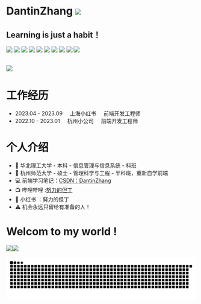 

<p>
<h1 height="200px">DantinZhang <a href="https://www.gautamkrishnar.com/"><img src="https://media.giphy.com/media/hvRJCLFzcasrR4ia7z/giphy.gif" width="5%"></a></h1>
<h2>Learning is just a habit！</h3>
</p>



<div>
  <img src="https://img.shields.io/badge/-JavaScript-f6da1c?style=flat&logo=javascript&logoColor=white">
  <img src="https://img.shields.io/badge/-TypeScript-2b6dbf?style=flat&logo=typescript&logoColor=white">
  <!-- 
       <img src="https://img.shields.io/badge/-Next-black?style=flat&logo=next.js&logoColor=white">
  -->
  <img src="https://img.shields.io/badge/-Vue-46b882?style=flat&logo=vue.js&logoColor=white">
  <img src="https://img.shields.io/badge/-React-00b4ce?style=flat&logo=react&logoColor=white">
  <img src="https://img.shields.io/badge/wechat_miniprogram-09b955?style=flat&logo=wechat&logoColor=white">
  <img src="https://img.shields.io/badge/-Node.js-3C873A?style=flat&logo=Node.js&logoColor=white">
  <img src="https://img.shields.io/badge/-Git-ee462c?style=flat&logo=git&logoColor=white">
  <img src="https://img.shields.io/badge/-Github-black?style=flat&logo=github">
  <img src="https://img.shields.io/badge/-Webpack-%232C3A42?style=flat-square&logo=webpack">
  <img src="https://img.shields.io/badge/-less-bf608e?style=flat&logo=less&logoColor=white">
</div>

<br />

![](https://img.shields.io/badge/dynamic/json?color=fb7299&label=%E5%93%94%E5%93%A9%E5%93%94%E5%93%A9&query=%24.data.follower&suffix=%E5%85%B3%E6%B3%A8&url=https%3A%2F%2Fapi.bilibili.com%2Fx%2Frelation%2Fstat%3Fvmid%3D89821082)


# 工作经历

- 2023.04 - 2023.09    &nbsp;&nbsp;&nbsp;    上海小红书     &nbsp;&nbsp;&nbsp;      前端开发工程师
- 2022.10 - 2023.01    &nbsp;&nbsp;&nbsp;    杭州小公司     &nbsp;&nbsp;&nbsp;      前端开发工程师

# 个人介绍

- 🏫 华北理工大学 - 本科 - 信息管理与信息系统 - 科班
- 🏢 杭州师范大学 - 硕士 - 管理科学与工程 - 半科班，重新自学前端
- 💻 前端学习笔记：<a href="https://blog.csdn.net/weixin_42044763" target="_blank">CSDN：DantinZhang</a>
- 📺 哔哩哔哩 :<a href="https://space.bilibili.com/89821082" target="_blank">努力的但丁</a>
- 📕 小红书 ：努力的但丁
- ⚠️ 机会永远只留给有准备的人！


# Welcom to my world !


<img align="" height="137px" src="https://github-readme-stats.vercel.app/api?username=DantinZhang&hide_title=true&hide_border=true&show_icons=true&include_all_commits=true&line_height=21&bg_color=0,EC6C6C,FFD479,FFFC79,73FA79&theme=graywhite" /><img align="" height="137px" src="https://github-readme-stats.vercel.app/api/top-langs/?username=DantinZhang&hide_title=true&hide_border=true&layout=compact&bg_color=0,73FA79,73FDFF,D783FF&theme=graywhite&locale=cn" />

![grid snake animation](./snake/github-user-contribution.svg)
